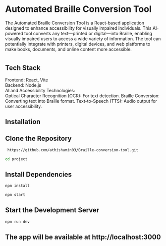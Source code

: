 

# Automated Braille Conversion Tool
The Automated Braille Conversion Tool is a React-based application designed to enhance accessibility for visually impaired individuals. This AI-powered tool converts any text—printed or digital—into Braille, enabling visually impaired users to access a wide variety of information. The tool can potentially integrate with printers, digital devices, and web platforms to make books, documents, and online content more accessible.
#

## Tech Stack

Frontend: React, Vite   
Backend: Node.js    
AI and Accessibility Technologies:  
Optical Character Recognition (OCR): For text detection.
Braille Conversion: Converting text into Braille format.
Text-to-Speech (TTS): Audio output for user accessibility.
## Installation
## Clone the Repository
```bash
 https://github.com/athishamin03/Braille-conversion-tool.git 
```
```bash
cd project
```
## Install Dependencies
```bash
npm install
```
```bash
npm start
```
## Start the Development Server
```bash
npm run dev
```
## The app will be available at http://localhost:3000
